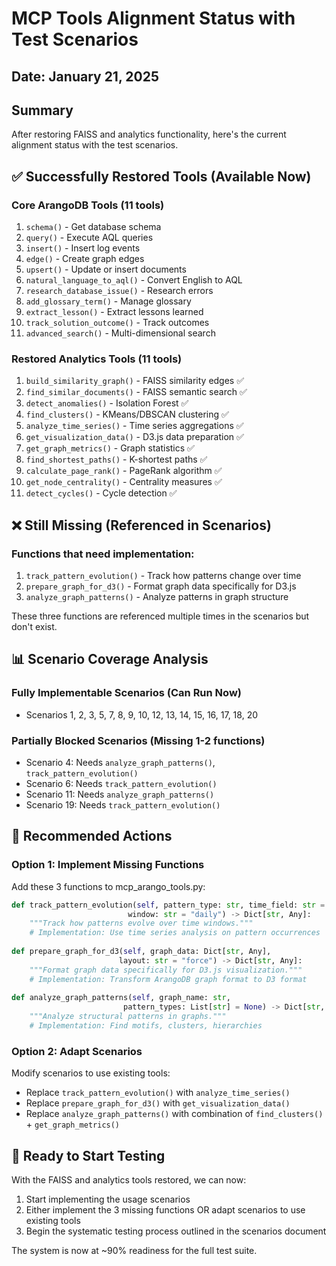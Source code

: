# MCP Tools Alignment Status with Test Scenarios

## Date: January 21, 2025

## Summary

After restoring FAISS and analytics functionality, here's the current alignment status with the test scenarios.

## ✅ Successfully Restored Tools (Available Now)

### Core ArangoDB Tools (11 tools)
1. `schema()` - Get database schema
2. `query()` - Execute AQL queries  
3. `insert()` - Insert log events
4. `edge()` - Create graph edges
5. `upsert()` - Update or insert documents
6. `natural_language_to_aql()` - Convert English to AQL
7. `research_database_issue()` - Research errors
8. `add_glossary_term()` - Manage glossary
9. `extract_lesson()` - Extract lessons learned
10. `track_solution_outcome()` - Track outcomes
11. `advanced_search()` - Multi-dimensional search

### Restored Analytics Tools (11 tools)
1. `build_similarity_graph()` - FAISS similarity edges ✅
2. `find_similar_documents()` - FAISS semantic search ✅
3. `detect_anomalies()` - Isolation Forest ✅
4. `find_clusters()` - KMeans/DBSCAN clustering ✅
5. `analyze_time_series()` - Time series aggregations ✅
6. `get_visualization_data()` - D3.js data preparation ✅
7. `get_graph_metrics()` - Graph statistics ✅
8. `find_shortest_paths()` - K-shortest paths ✅
9. `calculate_page_rank()` - PageRank algorithm ✅
10. `get_node_centrality()` - Centrality measures ✅
11. `detect_cycles()` - Cycle detection ✅

## ❌ Still Missing (Referenced in Scenarios)

### Functions that need implementation:
1. `track_pattern_evolution()` - Track how patterns change over time
2. `prepare_graph_for_d3()` - Format graph data specifically for D3.js
3. `analyze_graph_patterns()` - Analyze patterns in graph structure

These three functions are referenced multiple times in the scenarios but don't exist.

## 📊 Scenario Coverage Analysis

### Fully Implementable Scenarios (Can Run Now)
- Scenarios 1, 2, 3, 5, 7, 8, 9, 10, 12, 13, 14, 15, 16, 17, 18, 20

### Partially Blocked Scenarios (Missing 1-2 functions)
- Scenario 4: Needs `analyze_graph_patterns()`, `track_pattern_evolution()`
- Scenario 6: Needs `track_pattern_evolution()`
- Scenario 11: Needs `analyze_graph_patterns()`
- Scenario 19: Needs `track_pattern_evolution()`

## 🔧 Recommended Actions

### Option 1: Implement Missing Functions
Add these 3 functions to mcp_arango_tools.py:

```python
def track_pattern_evolution(self, pattern_type: str, time_field: str = "timestamp", 
                          window: str = "daily") -> Dict[str, Any]:
    """Track how patterns evolve over time windows."""
    # Implementation: Use time series analysis on pattern occurrences
    
def prepare_graph_for_d3(self, graph_data: Dict[str, Any], 
                        layout: str = "force") -> Dict[str, Any]:
    """Format graph data specifically for D3.js visualization."""
    # Implementation: Transform ArangoDB graph format to D3 format
    
def analyze_graph_patterns(self, graph_name: str, 
                         pattern_types: List[str] = None) -> Dict[str, Any]:
    """Analyze structural patterns in graphs."""
    # Implementation: Find motifs, clusters, hierarchies
```

### Option 2: Adapt Scenarios
Modify scenarios to use existing tools:
- Replace `track_pattern_evolution()` with `analyze_time_series()`
- Replace `prepare_graph_for_d3()` with `get_visualization_data()`
- Replace `analyze_graph_patterns()` with combination of `find_clusters()` + `get_graph_metrics()`

## 🚀 Ready to Start Testing

With the FAISS and analytics tools restored, we can now:
1. Start implementing the usage scenarios
2. Either implement the 3 missing functions OR adapt scenarios to use existing tools
3. Begin the systematic testing process outlined in the scenarios document

The system is now at ~90% readiness for the full test suite.